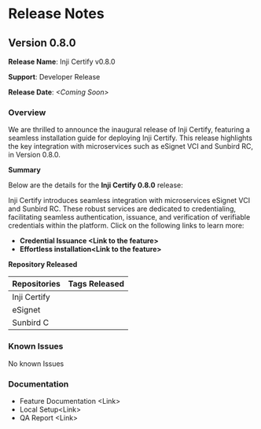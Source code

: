 # Release Notes

## **Version 0.8.0**

**Release Name**: Inji Certify v0.8.0

**Support**: Developer Release

**Release Date**: _\<Coming Soon>_

### **Overview**

We are thrilled to announce the inaugural release of Inji Certify, featuring a seamless installation guide for deploying Inji Certify. This release highlights the key integration with microservices such as eSignet VCI and Sunbird RC, in Version 0.8.0.

**Summary**

Below are the details for the **Inji Certify 0.8.0** release:

Inji Certify introduces seamless integration with microservices eSignet VCI and Sunbird RC. These robust services are dedicated to credentialing, facilitating seamless authentication, issuance, and verification of verifiable credentials within the platform. Click on the following links to learn more:

* **Credential Issuance \<Link to the feature>**
* **Effortless installation\<Link to the feature>**

**Repository Released**

| **Repositories** | **Tags Released** |
| ---------------- | ----------------- |
| Inji Certify     |                   |
| eSignet          |                   |
| Sunbird C        |                   |

### **Known Issues**

No known Issues

### **Documentation**

* Feature Documentation \<Link>
* Local Setup\<Link>
* QA Report \<Link>
